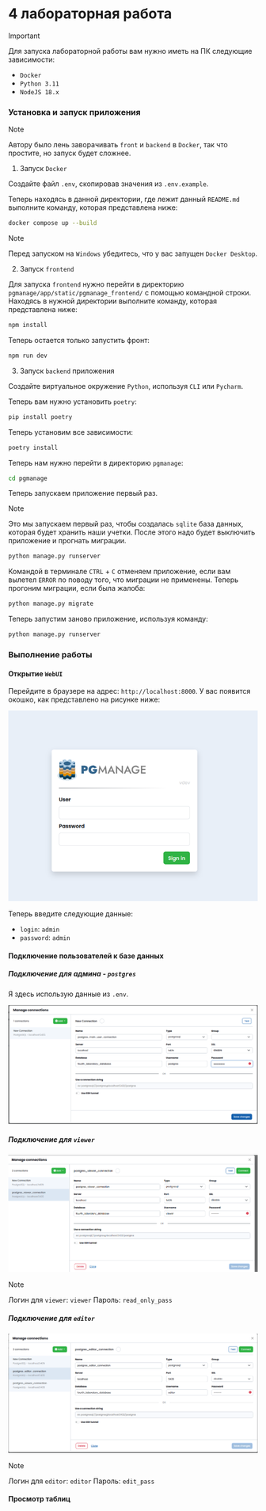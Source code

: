 # 4 лабораторная работа

> [!IMPORTANT]
> Для запуска лабораторной работы вам нужно иметь на ПК следующие зависимости:
> - `Docker`
> - `Python 3.11`
> - `NodeJS 18.x`

### Установка и запуск приложения

> [!NOTE]
> Автору было лень заворачивать `front` и `backend` в `Docker`, так что простите, но запуск будет сложнее.

1. Запуск `Docker`

Создайте файл `.env`, скопировав значения из `.env.example`. 

Теперь находясь в данной директории, где лежит данный `README.md` выполните команду, которая представлена ниже: 

```bash
docker compose up --build
```

> [!NOTE]
> Перед запуском на `Windows` убедитесь, что у вас запущен `Docker Desktop`.

2. Запуск `frontend`

Для запуска `frontend` нужно перейти в директорию `pgmanage/app/static/pgmanage_frontend/` с помощью командной строки. 
Находясь в нужной директории выполните команду, которая представлена ниже: 

```bash
npm install
```

Теперь остается только запустить фронт:

```bash
npm run dev
```

3. Запуск `backend` приложения

Создайте виртуальное окружение `Python`, используя `CLI` или `Pycharm`. 

Теперь вам нужно установить `poetry`: 

```bash
pip install poetry
```

Теперь установим все зависимости: 

```bash
poetry install
```

Теперь нам нужно перейти в директорию `pgmanage`:

```bash
cd pgmanage
```

Теперь запускаем приложение первый раз. 

> [!NOTE]
> Это мы запускаем первый раз, чтобы создалась `sqlite` база данных, которая будет хранить наши учетки. 
> После этого надо будет выключить приложение и прогнать миграции. 

```bash
python manage.py runserver
```

Командой в терминале `CTRL` + `C` отменяем приложение, если вам вылетел `ERROR` по поводу того, что миграции не применены. 
Теперь прогоним миграции, если была жалоба:

```bash
python manage.py migrate
```

Теперь запустим заново приложение, используя команду: 

```bash
python manage.py runserver
```

### Выполнение работы

#### Открытие `WebUI`

Перейдите в браузере на адрес: `http://localhost:8000`. У вас появится окошко, как представлено на рисунке ниже:

![img.png](images/1.png)

Теперь введите следующие данные:

- `login`: `admin`
- `password`: `admin`

#### Подключение пользователей к базе данных

##### Подключение для админа - `postgres`

Я здесь использую данные из `.env`.

![img.png](images/2.png)

##### Подключение для `viewer`

![img.png](images/3.png)

> [!NOTE]
> Логин для `viewer`: `viewer`
> Пароль: `read_only_pass`

##### Подключение для `editor`

![img.png](images/4.png)

> [!NOTE]
> Логин для `editor`: `editor`
> Пароль: `edit_pass`

#### Просмотр таблиц